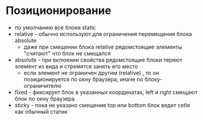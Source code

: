 # Позиционирование
- по умолчанию все блоки static
- relative - обычно используют для ограничения перемещения блока absolute
  - даже при смещении блока relative рядомстоящие элементы "считают" что блок не смещался
- absolute - при вклюении свойства рядомстоящие блоки теряют элемент из вида и стремятся занять его место
  - если элемент не ограничен другим (relative) , то он позиционируется по окну браузера, иначе по блоку-ограничителю
- fixed - фиксирует блок в указанных координатах, left и right смещают блок по окну браузера
- sticky - пока не указано смещение  top или bottom блок ведет себя как обычный статик
